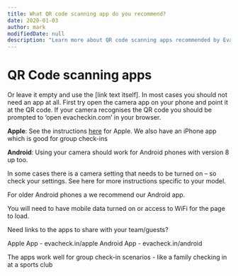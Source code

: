 ```yaml
---
title: What QR code scanning app do you recommend?
date: 2020-01-03
author: mark
modifiedDate: null
description: "Learn more about QR code scanning apps recommended by Eva Check-in"
---
```


# QR Code scanning apps


Or leave it empty and use the [link text itself].
In most cases you should not need an app at all. First try open the camera app on your phone and point it at the QR code.  If your camera recognises the QR code you should be prompted to ‘open evacheckin.com’ in your browser. 

**Apple**: See the instructions [here](https://www.google.com) for Apple.  We also have an iPhone app which is good for group check-ins

**Android**: Using your camera should work for Android phones with version 8 up too. 

In some cases there is a camera setting that needs to be turned on – so check your settings. See here for more instructions specific to your model.  

For older Android phones a we recommend our Android app.

You will need to have mobile data turned on or access to WiFi for the page to load.  

Need links to the apps to share with your team/guests?

Apple App -  evacheck.in/apple 
Android App - evacheck.in/android

The apps work well for group check-in scenarios - like a family checking in at a sports club
